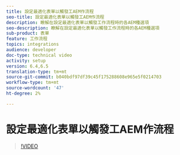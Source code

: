 ```yaml
---
title: 設定最適化表單以觸發工AEM作流程
seo-title: 設定最適化表單以觸發工AEM作流程
description: 瞭解在設定最適化表單以觸發工作流程時的各AEM種選項
seo-description: 瞭解在設定最適化表單以觸發工作流程時的各AEM種選項
sub-product: 表單
feature: 工作流程
topics: integrations
audience: developer
doc-type: technical video
activity: setup
version: 6.4,6.5
translation-type: tm+mt
source-git-commit: b040bdf97df39c45f175288608e965e5f0214703
workflow-type: tm+mt
source-wordcount: '47'
ht-degree: 2%

---
```



# 設定最適化表單以觸發工AEM作流程


>[!VIDEO](https://video.tv.adobe.com/v/28316?quality=9&learn=on)

